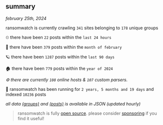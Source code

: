 
## summary
_february 25th, 2024_

ransomwatch is currently crawling `341` sites belonging to `178` unique groups

⏲ there have been `22` posts within the `last 24 hours`

🦈 there have been `379` posts within the `month of february`

🪐 there have been `1287` posts within the `last 90 days`

🏚 there have been `779` posts within the `year of 2024`

_⚙️ there are currently `108` online hosts & `107` custom parsers._

🦕 ransomwatch has been running for `2 years, 5 months and 19 days` and indexed `10236` posts

_all data  [(groups)](http://ransomwhat.telemetry.ltd/groups) and [(posts)](http://ransomwhat.telemetry.ltd/posts) is available in JSON (updated hourly)_

> ransomwatch is fully [open source](https://github.com/joshhighet/ransomwatch#ransomwatch--). please consider [sponsoring](https://github.com/sponsors/joshhighet) if you find it useful!
